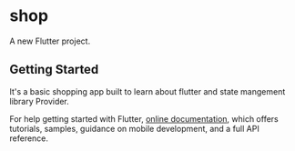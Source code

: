 # shop

A new Flutter project.

## Getting Started
It's a basic shopping app built to learn about flutter and state mangement library Provider.


For help getting started with Flutter, 
[online documentation](https://flutter.dev/docs), which offers tutorials,
samples, guidance on mobile development, and a full API reference.
